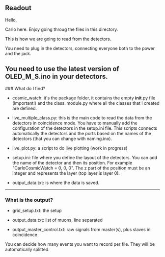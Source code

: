 ## Readout

Hello,

Carlo here.
Enjoy going throug the files in this directory. 

This is how we are going to read from the detectors. 

You need to plug in the detectors, connecting everyone both to the power and the jack. 

You need to use the latest version of OLED_M_S.ino in your detectors. 
----
### What do I find? 

- cosmic_watch: it's the package folder, it contains the empty __init__.py file (important!) and the class_module.py where all the classes that I created are defined.

- live_multiple_class.py: this is the main code to read the data from the detectors in coincidence mode. You have to manually add the configuration of the detectors in the setup.ini file. This scripts connects automatically the detectors and the ports based on the names of the detectors (that you can change with naming.ino).

- live_plot.py: a script to do live plotting (work in progress)

- setup.ini: file where you define the layout of the detectors. You can add the name of the detector and then its position.
For example "CarloCosmicWatch = 0, 0, 0". The z part of the position must be an integer and represents the layer (top layer is layer 0). 

- output_data.txt: is where the data is saved.
----
### What is the output? 

- grid_setup.txt: the setup 

- output_data.txt: list of muons, line separated

- output_master_control.txt: raw signals from master(s), plus slaves in coincidence

You can decide how many events you want to record per file. They will be automatically splitted.


